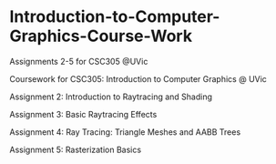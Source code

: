 # Introduction-to-Computer-Graphics-Course-Work
Assignments 2-5 for CSC305 @UVic

Coursework for CSC305: Introduction to Computer Graphics @ UVic

Assignment 2: Introduction to Raytracing and Shading

Assignment 3: Basic Raytracing Effects

Assignment 4: Ray Tracing: Triangle Meshes and AABB Trees

Assignment 5: Rasterization Basics

